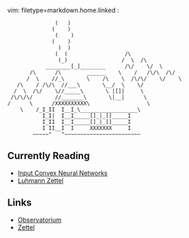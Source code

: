 vim: filetype=markdown.home.linked :

				   (   )
				  (    )
				   (    )
				  (    )
				    )  )
				   (  (                  /\
				    (_)                 /  \  /\
			    ________[_]________      /\/    \/  \
		   /\      /\        ______    \    /   /\/\  /\/
		  /  \    //_\       \    /\    \  /\/\/    \/    \
	   /\    / /\/\  //___\       \__/  \    \/
	  /  \  /\/    \//_____\       \ |[]|     \
	 /\/\/\/       //_______\       \|__|      \
	/      \      /XXXXXXXXXX\                  \
		\    /_I_II  I__I_\__________________\
		       I_I|  I__I_____[]_|_[]_____I
		       I_II  I__I_____[]_|_[]_____I
		       I II__I  I     XXXXXXX     I
		    ~~~~~"   "~~~~~~~~~~~~~~~~~~~~~~~~

 ## Currently Reading

 - [Input Convex Neural Networks]($P/stash/input-convex-nn.marks.md)
 - [Luhmann Zettel]($P/stash/luhmann1981.marks.md)

 ## Links

 - [Observatorium](Observatorium.md)
 - [Zettel](Kasten.md)
